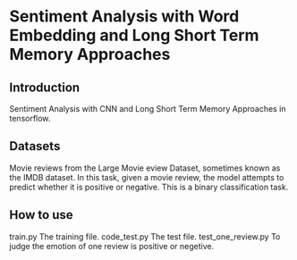 # Sentiment Analysis with Word Embedding and Long Short Term Memory Approaches
## Introduction
 Sentiment Analysis with CNN and Long Short Term Memory Approaches in tensorflow.
 ## Datasets
 Movie reviews from the Large Movie eview Dataset, sometimes known as the IMDB dataset. In this task, given a movie review, the model attempts to predict whether it is positive or negative. This is a binary classification task.
## How to use
  train.py  The training file.
  code_test.py The test file.
  test_one_review.py To judge the emotion of one review is positive or negetive.
